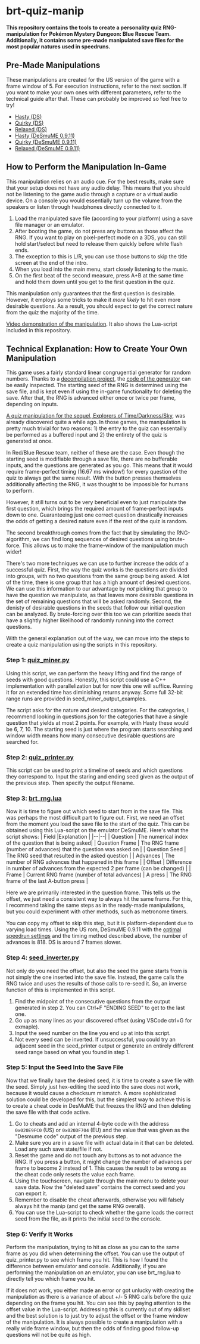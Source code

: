 # brt-quiz-manip
**This repository contains the tools to create a personality quiz RNG-manipulation for Pokémon Mystery Dungeon: Blue Rescue Team. Additionally, it contains some pre-made manipulated save files for the most popular natures used in speedruns.**
## Pre-Made Manipulations

These manipulations are created for the US version of the game with a frame window of 5. For execution instructions, refer to the next section. If you want to make your own ones with different parameters, refer to the technical guide after that. These can probably be improved so feel free to try!
- [Hasty (DS)](/premade_manips/hasty_ds.sav)
- [Quirky (DS)](/premade_manips/quirky_ds.sav)
- [Relaxed (DS)](/premade_manips/relaxed_ds.sav)
- [Hasty (DeSmuME 0.9.11)](/premade_manips/hasty_emu.sav)
- [Quirky (DeSmuME 0.9.11)](/premade_manips/quirky_emu.sav)
- [Relaxed (DeSmuME 0.9.11)](/premade_manips/relaxed_emu.sav)

## How to Perform the Manipulation In-Game
This manipulation relies on an audio cue. For the best results, make sure that your setup does not have any audio delay. This means that you should not be listening to the game audio through a capture or a virtual audio device. On a console you would essentially turn up the volume from the speakers or listen through headphones directly connected to it.

1. Load the manipulated save file (according to your platform) using a save file manager or an emulator.
2. After booting the game, do not press any buttons as those affect the RNG. If you want to play on pixel-perfect mode on a 3DS, you can still hold start/select but need to release them quickly before white flash ends.
3. The exception to this is L/R, you can use those buttons to skip the title screen at the end of the intro.
4. When you load into the main menu, start closely listening to the music.
5. On the first beat of the second measure, press A+B at the same time and hold them down until you get to the first question in the quiz.

This manipulation only guarantees that the first question is desirable. However, it employs some tricks to make it *more likely* to hit even more desirable questions. As a result, you should expect to get the correct nature from the quiz the majority of the time.

[Video demonstration of the manipulation](https://youtu.be/14Nf_Tt_MtU). It also shows the Lua-script  included in this repository.

## Technical Explanation: How to Create Your Own Manipulation
This game uses a fairly standard linear congrugential generator for random numbers. Thanks to a [decompilation project](https://github.com/pret/pmd-red/tree/master), the [code of the generator](https://github.com/pret/pmd-red/blob/master/src/random.c) can be easily inspected. The starting seed of the RNG is determined using the save file, and is kept even if using the in-game functionality for deleting the save. After that, the RNG is advanced either once or twice per frame, depending on inputs.

[A quiz manipulation for the sequel, Explorers of Time/Darkness/Sky](https://docs.google.com/document/d/1v8WhnH6qzFuBmy6WGALSMW32_YCgGIz3NyaibVwZAg4/edit?usp=sharing), was already discovered quite a while ago. In those games, the manipulation is pretty much trivial for two reasons: 1) the entry to the quiz can essentailly be performed as a buffered input and 2) the entirety of the quiz is generated at once.

In Red/Blue Rescue team, neither of these are the case. Even though the starting seed is modifiable through a save file, there are no bufferable inputs, and the questions are generated as you go. This means that it would require frame-perfect timing (16.67 ms window!)  for every question of the quiz to always get the same result. With the button presses themselves additionally affecting the RNG, it was thought to be impossible for humans to perform.

However,  it still turns out to be very beneficial even to just manipulate the first question, which brings the required amount of frame-perfect inputs down to one. Guaranteeing just one correct question drastically increases the odds of getting a desired nature even if the rest of the quiz is random.

The second breakthrough comes from the fact that by simulating the RNG-algorithm, we can find long sequences of desired questions using brute-force. This allows us to make the frame-window of the manipulation much wider!

There's two more techniques we can use to further increase the odds of a successful quiz. First, the way the quiz works is the questions are divided into groups, with no two questions from the same group being asked. A lot of the time, there is one group that has a high amount of desired questions. We can use this information to our advantage by *not* picking that group to have the question we manipulate, as that leaves more desirable questions in the set of remaining questions that will be asked randomly. Second, the denisty of desirable questions in the seeds that follow our initial question can be analyzed. By brute-forcing over this too we can prioritize seeds that have a slightly higher likelihood of randomly running into the correct questions.

With the general explanation out of the way, we can move into the steps to create a quiz manipulation using the scripts in this repository.

### Step 1: [quiz_miner.py](quiz_miner.py)
Using this script, we can perform the heavy lifting and find the range of seeds with good questions. Honestly, this script could use a C++ implementation with parallelization but for now this one will suffice. Running it for an  extended time has diminishing returns anyway.  Some full 32-bit range runs are provided in seed_miner_output_examples.

The script asks for the nature and desired categories. For the categories, I recommend looking in questions.json for the categories that have a single question that yields at most 2 points. For example, with Hasty these would be 6, 7, 10. The starting seed is just where the program starts searching and window width means how many consecutive desirable questions are searched for.

### Step 2: [quiz_printer.py](quiz_printer.py)
This script can be used to print a timeline of seeds and which questions they correspond to. Input the staring and ending seed given as the output of the previous step. Then specify the output filename.

### Step 3: [brt_rng.lua](brt_rng.lua)

Now it is time to figure out which seed to start from in the save file. This was perhaps the most difficult part to figure out. First, we need an offset from the moment you load the save file to the start of the quiz. This can be obtained using this Lua-script on the emulator DeSmuME. Here's what the script shows:
| Field |Explanation  |
|--|--|
| Question | The numerical index of the question that is being asked|
| Question Frame | The RNG frame (number of advances) that the question was asked on |
| Question Seed | The RNG seed that resulted in the asked question |
| Advances | The number of RNG advances that happened in this frame |
| Offset | Difference in number of advances from the expected 2 per frame (can be changed) |
| Frame | Current RNG frame (number of total advances)
| A press | The RNG frame of the last A-button press |

Here we are primarily interested in the question frame. This tells us the offset, we just need a consistent way to always hit the same frame. For this, I recommend taking the same steps as in the ready-made manipulations, but you could experiment with other methods, such as metronome timers.

You can copy my offset to skip this step, but it is platform-dependent due to varying load times. Using the US rom, DeSmuME 0.9.11 with the [optimal speedrun settings](https://docs.google.com/document/d/10J0slaIIrFMQxtR2daUAAVCgiexSQkAaTzEePZ3DyDc/edit?usp=sharing) and the timing method described above,  the number of advances is 818. DS is around 7 frames slower.

### Step 4: [seed_inverter.py](seed_inverter.py)
 Not only do you need the offset, but also the seed the game starts from is not simply the one inserted into the save file. Instead, the game calls the RNG twice and uses the results of those calls to re-seed it. So, an inverse function of this is implemented in this script.
 1. Find the midpoint of the consecutive questions from the output generated in step 2. You can Ctrl+F "ENDING SEED" to get to the last one.
 2. Go up as many lines as your discovered offset (using VSCode ctrl+G for exmaple).
 3. Input the seed number on the line you end up at into this script.
 4. Not every seed can be inverted. If unsuccessful, you could try an adjacent seed in the seed_printer output or generate an entirely different seed range based on what you found in step 1.

### Step 5: Input the Seed Into the Save File

Now that we finally have the desired seed, it is time to create a save file with the seed. Simply just hex-editing the seed into the save does not work, because it would cause a checksum mismatch. A more sophisticated solution could be developed for this, but the simplest way to achieve this is to create a cheat code in DesMuME that freezes the RNG and then deleting the save file with that code active.

1. Go to cheats and add an internal 4-byte code with the address `0x020E9FC0` (US) or `0x020DF704` (EU) and the value that was given as the "Desmume code" output of the previous step.
2. Make sure you are in a save file with actual data in it that can be deleted. Load any such save state/file if not.
3. Reset the game and do not touch any buttons as to not advance the RNG. If you press a button, it might change the number of advances per frame to become 2 instead of 1. This causes the result to be wrong as the cheat code only resets the value each frame.
4. Using the touchscreen, navigate through the main menu to delete your save data. Now the "deleted save" contains the correct seed and you can export it.
5. Remember to disable the cheat afterwards, otherwise you will falsely always hit the manip (and get the same RNG overall).
6. You can use the Lua-script to check whether the game loads the correct seed from the file, as it prints the initial seed to the console.


### Step 6: Verify It Works
Perform the manipulation, trying to hit as close as you can to the same frame as you did when determining the offset. You can use the output of quiz_printer.py to see which frame you hit. This is how I found the difference between emulator and console. Additionally, if you are performing the manipulation on an emulator, you can use brt_rng.lua to directly tell you which frame you hit.

If it does not work, you either made an error or got unlucky with creating the manipulation as there is a variance of about +/- 5 RNG calls before the quiz depending on the frame you hit. You can see this by paying attention to the offset value in the Lua-script. Addressing this is currently out of my skillset and the best solution is to just try to adjust the offset or the frame window of the manipulation. It is always possible to create a manipulation with a really wide frame window, but then the odds of finding good follow-up questions will not be quite as high.
